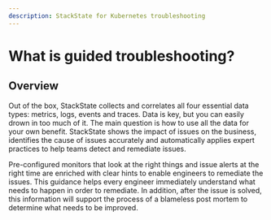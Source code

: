 ```yaml
---
description: StackState for Kubernetes troubleshooting
---
```

# What is guided troubleshooting?

## Overview

Out of the box, StackState collects and correlates all four essential data types: metrics, logs, events and traces. Data is key, but you can easily drown in too much of it. The main question is how to use all the data for your own benefit. StackState shows the impact of issues on the business, identifies the cause of issues accurately and automatically applies expert practices to help teams detect and remediate issues. 

Pre-configured monitors that look at the right things and issue alerts at the right time are enriched with clear hints to enable engineers to remediate the issues. This guidance helps every engineer immediately understand what needs to happen in order to remediate. In addition, after the issue is solved, this information will support the process of a blameless post mortem to determine what needs to be improved.


